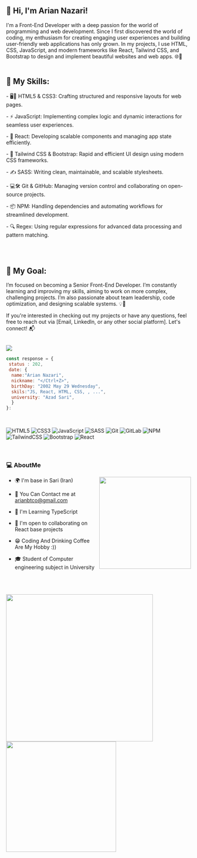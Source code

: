 ## 👋 Hi, I'm Arian Nazari!
I'm a Front-End Developer with a deep passion for the world of programming and web development. Since I first discovered the world of coding, my enthusiasm for creating engaging user experiences and building user-friendly web applications has only grown. In my projects, I use HTML, CSS, JavaScript, and modern frameworks like React, Tailwind CSS, and Bootstrap to design and implement beautiful websites and web apps. 🌐🚀
<br>
<br>
## 🔧 My Skills:
<p> - 🖥️📱 HTML5 & CSS3: Crafting structured and responsive layouts for web pages. </p>
<p> - ⚡ JavaScript: Implementing complex logic and dynamic interactions for seamless user experiences. </p>
<p> - 🔄 React: Developing scalable components and managing app state efficiently. </p>
<p> - 🎨 Tailwind CSS & Bootstrap: Rapid and efficient UI design using modern CSS frameworks.</p>
<p> - ✍️ SASS: Writing clean, maintainable, and scalable stylesheets. </p>
<p> - 💻🛠️ Git & GitHub: Managing version control and collaborating on open-source projects. </p>
<p> - 📦 NPM: Handling dependencies and automating workflows for streamlined development. </p>
<p> - 🔍 Regex: Using regular expressions for advanced data processing and pattern matching. </p>
<br>
<br>

## 🎯 My Goal:
I’m focused on becoming a Senior Front-End Developer. I’m constantly learning and improving my skills, aiming to work on more complex, challenging projects. I’m also passionate about team leadership, code optimization, and designing scalable systems. 💡💼

If you're interested in checking out my projects or have any questions, feel free to reach out via [Email, LinkedIn, or any other social platform]. Let's connect! 📬
<br>
<br>


[![](https://visitcount.itsvg.in/api?id=ArianNazari&icon=0&color=6)](https://visitcount.itsvg.in)
<br>
```javaScript
const response = {
 status : 202,
 date: {
  name:"Arian Nazari",
  nickname: "</Ctrl+Z>",
  birthDay: "2002 May 29 Wednesday",
  skils:"JS, React, HTML, CSS, , ...",
  university: "Azad Sari",
  }
}:
```
<br>


![HTML5](https://img.shields.io/badge/html5-%23E34F26.svg?style=for-the-badge&logo=html5&logoColor=white) ![CSS3](https://img.shields.io/badge/css3-%231572B6.svg?style=for-the-badge&logo=css3&logoColor=white) ![JavaScript](https://img.shields.io/badge/javascript-%23323330.svg?style=for-the-badge&logo=javascript&logoColor=%23F7DF1E) ![SASS](https://img.shields.io/badge/SASS-hotpink.svg?style=for-the-badge&logo=SASS&logoColor=white) ![Git](https://img.shields.io/badge/git-%23F05033.svg?style=for-the-badge&logo=git&logoColor=white) ![GitLab](https://img.shields.io/badge/gitlab-%23181717.svg?style=for-the-badge&logo=gitlab&logoColor=white) ![NPM](https://img.shields.io/badge/NPM-%23CB3837.svg?style=for-the-badge&logo=npm&logoColor=white) ![TailwindCSS](https://img.shields.io/badge/tailwindcss-%2338B2AC.svg?style=for-the-badge&logo=tailwind-css&logoColor=white) ![Bootstrap](https://img.shields.io/badge/bootstrap-%238511FA.svg?style=for-the-badge&logo=bootstrap&logoColor=white) ![React](https://img.shields.io/badge/react-%2320232a.svg?style=for-the-badge&logo=react&logoColor=%2361DAFB)
  <br>
  <br>
  <br>


<span>
 
### 💻 AboutMe

- 🌍 I'm base in Sari (Iran)<img height='250px' align='right' src="https://media1.giphy.com/media/v1.Y2lkPTc5MGI3NjExcjRnYTFhcno5cDhoYTZtY2JqbnZtZG5jYXU4MWh4aGZseGNlZDA5YSZlcD12MV9pbnRlcm5hbF9naWZfYnlfaWQmY3Q9cw/WFZvB7VIXBgiz3oDXE/giphy.webp"/> 
- 📧 You Can Contact me at [arianbtco@gmail.com](mailto:arianbtco@gmail.com)
- 🧠 I'm Learning TypeScript
- 🤝 I'm open to collaborating on React base projects                                                          
- 😁 Coding And Drinking Coffee Are My  Hobby :))
- 🎓 Student of  Computer engineering subject in University

  </a>

<br>
  <br>
  <br>

<img src="https://github-readme-stats.vercel.app/api?username=ArianNazari&theme=dark&hide_border=false&include_all_commits=false&count_private=false" width='400px' />
<img src="https://github-readme-stats.vercel.app/api/top-langs/?username=ArianNazari&theme=dark&hide_border=false&include_all_commits=false&count_private=false&layout=compact" width='300px'/>








<!-- Proudly created with GPRM ( https://gprm.itsvg.in ) -->
<!-- Proudly created with GPRM ( https://gprm.itsvg.in ) -->




